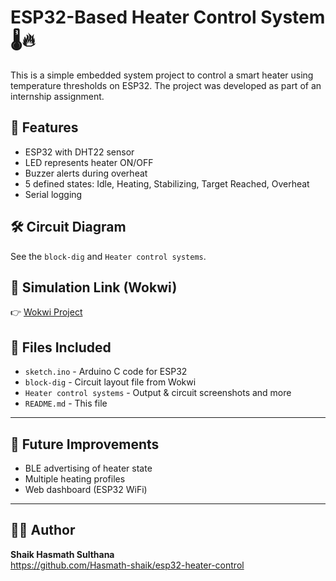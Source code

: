 # ESP32-Based Heater Control System 🌡️🔥

This is a simple embedded system project to control a smart heater using temperature thresholds on ESP32. The project was developed as part of an internship assignment.

## 📌 Features

- ESP32 with DHT22 sensor
- LED represents heater ON/OFF
- Buzzer alerts during overheat
- 5 defined states: Idle, Heating, Stabilizing, Target Reached, Overheat
- Serial logging

## 🛠️ Circuit Diagram

See the `block-dig` and `Heater control systems`.

## 🔗 Simulation Link (Wokwi)

👉 [Wokwi Project](https://wokwi.com/projects/436620623720940545)

## 📂 Files Included

- `sketch.ino` - Arduino C code for ESP32
- `block-dig` - Circuit layout file from Wokwi
- `Heater control systems` - Output & circuit screenshots and more 
- `README.md` - This file

---

## 🚀 Future Improvements

- BLE advertising of heater state
- Multiple heating profiles
- Web dashboard (ESP32 WiFi)

---

## 👩‍💻 Author

**Shaik Hasmath Sulthana**  
https://github.com/Hasmath-shaik/esp32-heater-control


